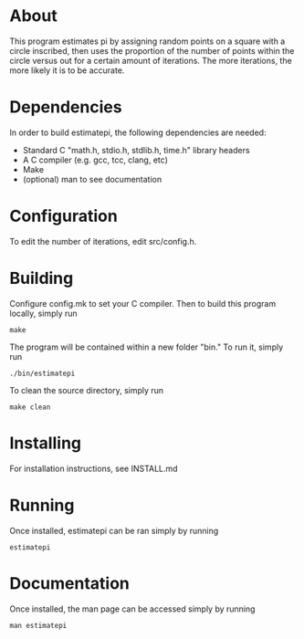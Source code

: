 About
=====

This program estimates pi by assigning random points on a square with a
circle inscribed, then uses the proportion of the number of points
within the circle versus out for a certain amount of iterations. The
more iterations, the more likely it is to be accurate.

Dependencies
============

In order to build estimatepi, the following dependencies are needed:

-   Standard C "math.h, stdio.h, stdlib.h, time.h" library headers
-   A C compiler (e.g. gcc, tcc, clang, etc)
-   Make
-   (optional) man to see documentation

Configuration
=============

To edit the number of iterations, edit src/config.h.

Building
========

Configure config.mk to set your C compiler. Then to build this program
locally, simply run

    make

The program will be contained within a new folder "bin." To run it,
simply run

    ./bin/estimatepi

To clean the source directory, simply run

    make clean

Installing
==========

For installation instructions, see INSTALL.md

Running
=======

Once installed, estimatepi can be ran simply by running

    estimatepi

Documentation
=============

Once installed, the man page can be accessed simply by running

    man estimatepi
